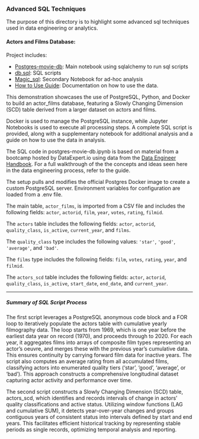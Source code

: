 ### Advanced SQL Techniques

The purpose of this directory is to highlight some advanced sql techniques used in data engineering or analytics. 

#### Actors and Films Database:
Project includes:
- [Postgres-movie-db](movies/postgres-movie-db.ipynb): Main notebook using sqlalchemy to run sql scripts
- [db.sql](movies/db.sql): SQL scripts
- [Magic_sql](movies/magic_sql.ipynb): Secondary Notebook for ad-hoc analysis
- [How to Use Guide](movies/README.md): Documentation on how to use the data.

This demonstration showcases the use of PostgreSQL, Python, and Docker to build an actor_films database, featuring a Slowly Changing Dimension (SCD) table derived from a larger dataset on actors and films.

Docker is used to manage the PostgreSQL instance, while Jupyter Notebooks is used to execute all processing steps. A complete SQL script is provided, along with a supplementary notebook for additional analysis and a guide on how to use the data in analysis.

The SQL code in postgres-movie-db.ipynb is based on material from a bootcamp hosted by DataExpert.io using data from the [Data Engineer Handbook](https://github.com/DataExpert-io/data-engineer-handbook). For a full walkthrough of the the concepts and ideas seen here in the data engineering process, refer to the guide.

The setup pulls and modifies the official Postgres Docker image to create a custom PostgreSQL server. Environment variables for configuration are loaded from a .env file.

The main table, `actor_films`, is imported from a CSV file and includes the following fields: `actor`, `actorid`, `film`, `year`, `votes`, `rating`, `filmid`.

The `actors` table includes the following fields: `actor`, `actorid`, `quality_class`, `is_active`, `current_year`, and `films`.

The `quality_class` type includes the following values: `'star'`, `'good'`, `'average'`, and `'bad'`.

The `films` type includes the following fields: `film`, `votes`, `rating`, `year`, and `filmid`.


The `actors_scd` table includes the following fields: `actor`, `actorid`, `quality_class`, `is_active`, `start_date`, `end_date`, and `current_year`.

----
##### Summary of SQL Script Process

The first script leverages a PostgreSQL anonymous code block and a FOR loop to iteratively populate the actors table with cumulative yearly filmography data. The loop starts from 1969, which is one year before the earliest data year on record (1970), and proceeds through to 2020. For each year, it aggregates films into arrays of composite film types representing an actor’s oeuvre, and merges these with the previous year’s cumulative data. This ensures continuity by carrying forward film data for inactive years. The script also computes an average rating from all accumulated films, classifying actors into enumerated quality tiers (‘star’, ‘good’, ‘average’, or ‘bad’). This approach constructs a comprehensive longitudinal dataset capturing actor activity and performance over time. 

The second script constructs a Slowly Changing Dimension (SCD) table, actors_scd, which identifies and records intervals of change in actors’ quality classifications and active status. Utilizing window functions (LAG and cumulative SUM), it detects year-over-year changes and groups contiguous years of consistent status into intervals defined by start and end years. This facilitates efficient historical tracking by representing stable periods as single records, optimizing temporal analysis and reporting.



